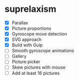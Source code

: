 # suprelaxism

- [x] Parallax
- [x] Picture proportions
- [x] Gyroscope move detection
- [x] SVG approach
- [x] Build with Gulp
- [ ] Smooth gyroscope animations
- [ ] Gallery
- [ ] Picture picker
- [ ] Skew pictures with mouse
- [ ] Add at least 16 pictures
